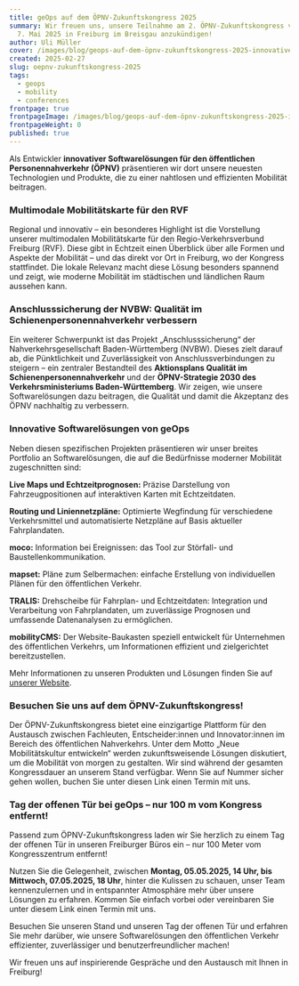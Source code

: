 ```yaml
---
title: geOps auf dem ÖPNV-Zukunftskongress 2025
summary: Wir freuen uns, unsere Teilnahme am 2. ÖPNV-Zukunftskongress vom 5. bis
  7. Mai 2025 in Freiburg im Breisgau anzukündigen!
author: Uli Müller
cover: /images/blog/geops-auf-dem-öpnv-zukunftskongress-2025-innovative-lösungen-für-den-öffentlichen-verkehr/aussteller_postingvorlagen_geops.png
created: 2025-02-27
slug: oepnv-zukunftskongress-2025
tags:
  - geops
  - mobility
  - conferences
frontpage: true
frontpageImage: /images/blog/geops-auf-dem-öpnv-zukunftskongress-2025-innovative-lösungen-für-den-öffentlichen-verkehr/aussteller_postingvorlagen_geops.png
frontpageWeight: 0
published: true
---
```

Als Entwickler **innovativer Softwarelösungen für den öffentlichen Personennahverkehr (ÖPNV)** präsentieren wir dort unsere neuesten Technologien und Produkte, die zu einer nahtlosen und effizienten Mobilität beitragen.

### Multimodale Mobilitätskarte für den RVF

Regional und innovativ  – ein besonderes Highlight ist die Vorstellung unserer multimodalen Mobilitätskarte für den Regio-Verkehrsverbund Freiburg (RVF). Diese gibt in Echtzeit einen Überblick über alle Formen und Aspekte der Mobilität – und das direkt vor Ort in Freiburg, wo der Kongress stattfindet. Die lokale Relevanz macht diese Lösung besonders spannend und zeigt, wie moderne Mobilität im städtischen und ländlichen Raum aussehen kann.

### Anschlusssicherung der NVBW: Qualität im Schienenpersonennahverkehr verbessern

Ein weiterer Schwerpunkt ist das Projekt „Anschlusssicherung“ der Nahverkehrsgesellschaft Baden-Württemberg (NVBW). Dieses zielt darauf ab, die Pünktlichkeit und Zuverlässigkeit von Anschlussverbindungen zu steigern – ein zentraler Bestandteil des **Aktionsplans Qualität im Schienenpersonennahverkehr** und der **ÖPNV-Strategie 2030 des Verkehrsministeriums Baden-Württemberg**. Wir zeigen, wie unsere Softwarelösungen dazu beitragen, die Qualität und damit die Akzeptanz des ÖPNV nachhaltig zu verbessern.

### Innovative Softwarelösungen von geOps

Neben diesen spezifischen Projekten präsentieren wir unser breites Portfolio an Softwarelösungen, die auf die Bedürfnisse moderner Mobilität zugeschnitten sind:

**Live Maps und Echtzeitprognosen:** Präzise Darstellung von Fahrzeugpositionen auf interaktiven Karten mit Echtzeitdaten.

**Routing und Liniennetzpläne:** Optimierte Wegfindung für verschiedene Verkehrsmittel und automatisierte Netzpläne auf Basis aktueller Fahrplandaten.

**moco:** Information bei Ereignissen: das Tool zur Störfall- und Baustellenkommunikation.

**mapset:** Pläne zum Selbermachen: einfache Erstellung von individuellen Plänen für den öffentlichen Verkehr.

**TRALIS:** Drehscheibe für Fahrplan- und Echtzeitdaten: Integration und Verarbeitung von Fahrplandaten, um zuverlässige Prognosen und umfassende Datenanalysen zu ermöglichen.

**mobilityCMS:** Der Website-Baukasten speziell entwickelt für Unternehmen des öffentlichen Verkehrs, um Informationen effizient und zielgerichtet bereitzustellen.

Mehr Informationen zu unseren Produkten und Lösungen finden Sie auf [unserer Website](https://geops.com).

### Besuchen Sie uns auf dem ÖPNV-Zukunftskongress!

Der ÖPNV-Zukunftskongress bietet eine einzigartige Plattform für den Austausch zwischen Fachleuten, Entscheider:innen und Innovator:innen im Bereich des öffentlichen Nahverkehrs. Unter dem Motto „Neue Mobilitätskultur entwickeln“ werden zukunftsweisende Lösungen diskutiert, um die Mobilität von morgen zu gestalten. Wir sind während der gesamten Kongressdauer an unserem Stand verfügbar. Wenn Sie auf Nummer sicher gehen wollen, buchen Sie unter diesen Link einen Termin mit uns.

### Tag der offenen Tür bei geOps – nur 100 m vom Kongress entfernt!

Passend zum ÖPNV-Zukunftskongress laden wir Sie herzlich zu einem Tag der offenen Tür in unseren Freiburger Büros ein – nur 100 Meter vom Kongresszentrum entfernt!

Nutzen Sie die Gelegenheit, zwischen **Montag, 05.05.2025, 14 Uhr, bis Mittwoch, 07.05.2025, 18 Uhr**, hinter die Kulissen zu schauen, unser Team kennenzulernen und in entspannter Atmosphäre mehr über unsere Lösungen zu erfahren. Kommen Sie einfach vorbei oder vereinbaren Sie unter diesem Link einen Termin mit uns.

Besuchen Sie unseren Stand und unseren Tag der offenen Tür und erfahren Sie mehr darüber, wie unsere Softwarelösungen den öffentlichen Verkehr effizienter, zuverlässiger und benutzerfreundlicher machen!

Wir freuen uns auf inspirierende Gespräche und den Austausch mit Ihnen in Freiburg!